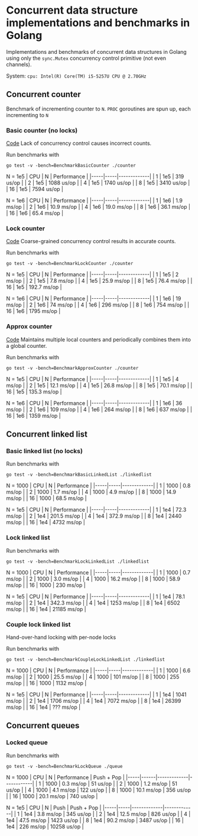 # Concurrent data structure implementations and benchmarks in Golang

Implementations and benchmarks of concurrent data structures in Golang using
only the `sync.Mutex` concurrency control primitive (not even channels).

System: `cpu: Intel(R) Core(TM) i5-5257U CPU @ 2.70GHz`

## Concurrent counter

Benchmark of incrementing counter to `N`. `PROC` goroutines are spun up, each incrementing to `N`

### Basic counter (no locks)
[Code](./counter/basic.go)
Lack of concurrency control causes incorrect counts.

Run benchmarks with
```
go test -v -bench=BenchmarkBasicCounter ./counter
```

N = 1e5
| CPU | N   | Performance |
|-----|-----|-------------|
| 1   | 1e5 | 319  us/op  |
| 2   | 1e5 | 1088 us/op  |
| 4   | 1e5 | 1740 us/op  |
| 8   | 1e5 | 3410 us/op  |
| 16  | 1e5 | 7594 us/op  |

N = 1e6
| CPU | N   | Performance |
|-----|-----|-------------|
| 1   | 1e6 | 1.9  ms/op  |
| 2   | 1e6 | 10.9 ms/op  |
| 4   | 1e6 | 19.0 ms/op  |
| 8   | 1e6 | 36.1 ms/op  |
| 16  | 1e6 | 65.4 ms/op  |

### Lock counter
[Code](./counter/lock_counter.go)
Coarse-grained concurrency control results in accurate counts.

Run benchmarks with
```
go test -v -bench=BenchmarkLockCounter ./counter
```

N = 1e5
| CPU | N   | Performance |
|-----|-----|-------------|
| 1   | 1e5 | 2     ms/op |
| 2   | 1e5 | 7.8   ms/op |
| 4   | 1e5 | 25.9  ms/op |
| 8   | 1e5 | 76.4  ms/op |
| 16  | 1e5 | 192.7 ms/op |

N = 1e6
| CPU | N   | Performance |
|-----|-----|-------------|
| 1   | 1e6 | 19   ms/op  |
| 2   | 1e6 | 74   ms/op  |
| 4   | 1e6 | 296  ms/op  |
| 8   | 1e6 | 754  ms/op  |
| 16  | 1e6 | 1795 ms/op  |

### Approx counter
[Code](./counter/approx_counter.go)
Maintains multiple local counters and periodically combines them into a global
counter.

Run benchmarks with
```
go test -v -bench=BenchmarkApproxCounter ./counter
```

N = 1e5
| CPU | N   | Performance |
|-----|-----|-------------|
| 1   | 1e5 | 4     ms/op |
| 2   | 1e5 | 12.1  ms/op |
| 4   | 1e5 | 26.8  ms/op |
| 8   | 1e5 | 70.1  ms/op |
| 16  | 1e5 | 135.3 ms/op |

N = 1e6
| CPU | N   | Performance |
|-----|-----|-------------|
| 1   | 1e6 | 36   ms/op  |
| 2   | 1e6 | 109  ms/op  |
| 4   | 1e6 | 264  ms/op  |
| 8   | 1e6 | 637  ms/op  |
| 16  | 1e6 | 1359 ms/op  |

## Concurrent linked list

### Basic linked list (no locks)

Run benchmarks with
```
go test -v -bench=BenchmarkBasicLinkedList ./linkedlist
```

N = 1000
| CPU | N   | Performance |
|-----|-----|-------------|
| 1   | 1000 | 0.8  ms/op |
| 2   | 1000 | 1.7  ms/op |
| 4   | 1000 | 4.9  ms/op |
| 8   | 1000 | 14.9 ms/op |
| 16  | 1000 | 68.5 ms/op |

N = 1e5
| CPU | N   | Performance |
|-----|-----|-------------|
| 1   | 1e4 | 72.3  ms/op |
| 2   | 1e4 | 201.5 ms/op |
| 4   | 1e4 | 372.9 ms/op |
| 8   | 1e4 | 2440  ms/op |
| 16  | 1e4 | 4732  ms/op |

### Lock linked list

Run benchmarks with
```
go test -v -bench=BenchmarkLockLinkedList ./linkedlist
```

N = 1000
| CPU | N   | Performance |
|-----|-----|-------------|
| 1   | 1000 | 0.7  ms/op |
| 2   | 1000 | 3.0  ms/op |
| 4   | 1000 | 16.2 ms/op |
| 8   | 1000 | 58.9 ms/op |
| 16  | 1000 | 230 ms/op  |

N = 1e5
| CPU | N   | Performance |
|-----|-----|-------------|
| 1   | 1e4 | 78.1  ms/op |
| 2   | 1e4 | 342.3 ms/op |
| 4   | 1e4 | 1253 ms/op  |
| 8   | 1e4 | 6502  ms/op |
| 16  | 1e4 | 21185  ms/op |

### Couple lock linked list
Hand-over-hand locking with per-node locks

Run benchmarks with
```
go test -v -bench=BenchmarkCoupleLockLinkedList ./linkedlist
```

N = 1000
| CPU | N   | Performance |
|-----|-----|-------------|
| 1   | 1000 | 6.6  ms/op |
| 2   | 1000 | 25.5 ms/op |
| 4   | 1000 | 101  ms/op |
| 8   | 1000 | 255  ms/op |
| 16  | 1000 | 1132 ms/op |

N = 1e5
| CPU | N   | Performance |
|-----|-----|-------------|
| 1   | 1e4 | 1041  ms/op |
| 2   | 1e4 | 1706  ms/op |
| 4   | 1e4 | 7072  ms/op |
| 8   | 1e4 | 26399 ms/op |
| 16  | 1e4 | ???   ms/op |

## Concurrent queues

### Locked queue

Run benchmarks with
```
go test -v -bench=BenchmarkLockQueue ./queue
```

N = 1000
| CPU | N    | Performance | Push + Pop |
|-----|------|-------------|------------|
| 1   | 1000 | 0.3  ms/op  | 51  us/op  |
| 2   | 1000 | 1.2  ms/op  | 51  us/op  |
| 4   | 1000 | 4.1  ms/op  | 122 us/op  |
| 8   | 1000 | 10.1 ms/op  | 356 us/op  |
| 16  | 1000 | 20.1 ms/op  | 740 us/op  |

N = 1e5
| CPU | N   | Push        | Push + Pop  |
|-----|-----|-------------|-------------|
| 1   | 1e4 | 3.8  ms/op  | 345   us/op |
| 2   | 1e4 | 12.5 ms/op  | 826   us/op |
| 4   | 1e4 | 47.5 ms/op  | 1423  us/op |
| 8   | 1e4 | 90.2 ms/op  | 3487  us/op |
| 16  | 1e4 | 226  ms/op  | 10258 us/op |

